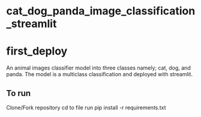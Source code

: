 # cat_dog_panda_image_classification_streamlit

# first_deploy
An animal images classifier model into three classes namely; cat, dog, and panda. The model is a multiclass classification and deployed with streamlit.

## To run
Clone/Fork repository
cd to file 
run pip install -r requirements.txt

